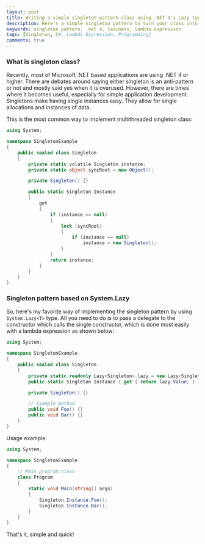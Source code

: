 ```yaml
---
layout: post
title: Writing a simple singleton pattern class using .NET 4's Lazy type
description: Here's a simple singleton pattern to turn your class into a singleton class. It's really simple and perform well, best used with time-consuming operation class in .NET C# programming.
keywords: singleton pattern, .net 4, laziness, lambda expression
tags: [Singleton, C#, Lambda Expression, Programming]
comments: true
---
```


### What is singleton class?

Recently, most of Microsoft .NET based applications are using .NET 4 or higher. There are debates around saying either singleton is an anti-pattern or not and mostly said yes when it is overused. However, there are times where it becomes useful, especially for simple application development. Singletons make having single instances easy. They allow for single allocations and instances of data.

This is the most common way to implement multithreaded singleton class:

```csharp
using System;

namespace SingletonExample
{
    public sealed class Singleton
    {
        private static volatile Singleton instance;
        private static object syncRoot = new Object();

        private Singleton() {}

        public static Singleton Instance
        {
            get
            {
                if (instance == null)
                {
                    lock (syncRoot)
                    {
                        if (instance == null)
                            instance = new Singleton();
                    }
                }
                return instance;
            }
        }
    }
}
```

### Singleton pattern based on System.Lazy

So, here's my favorite way of implementing the singleton pattern by using `System.Lazy<T>` type. All you need to do is to pass a delegate to the constructor which calls the single constructor, which is done most easily with a lambda expression as shown below:

```csharp
using System;

namespace SingletonExample
{
    public sealed class Singleton
    {
        private static readonly Lazy<Singleton> lazy = new Lazy<Singleton>(() => new Singleton());
        public static Singleton Instance { get { return lazy.Value; } }

        private Singleton() {}

        // Example method
        public void Foo() {}
        public void Bar() {}
    }
}
```

Usage example:

```csharp
using System;

namespace SingletonExample
{
    // Main program class
    class Program
    {
        static void Main(string[] args)
        {
            Singleton.Instance.Foo();
            Singleton.Instance.Bar();
        }
    }
}
```

That's it, simple and quick!